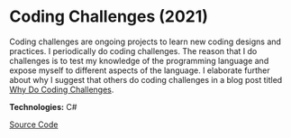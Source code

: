 # Coding Challenges (2021)

Coding challenges are ongoing projects to learn new coding designs and practices. 
I periodically do coding challenges. The reason that I do challenges is to test my knowledge of the
programming language and expose myself to different aspects of the language.
I elaborate further about why I suggest that others do coding challenges in a blog post titled
[Why Do Coding Challenges](/technology/2021.06.25-why-do-coding-challenges).

**Technologies:** C#

<a href="https://github.com/almostengr/coding-challenge" target="_blank">Source Code</a>
